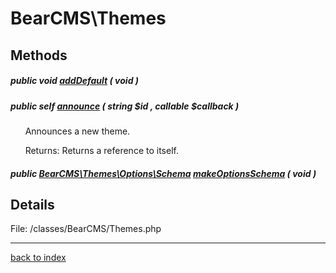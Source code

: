 # BearCMS\Themes

## Methods

##### public void [addDefault](bearcms.themes.adddefault.method.md) ( void )

##### public self [announce](bearcms.themes.announce.method.md) ( string $id , callable $callback )

&nbsp;&nbsp;&nbsp;&nbsp;&nbsp;&nbsp;Announces a new theme.

&nbsp;&nbsp;&nbsp;&nbsp;&nbsp;&nbsp;Returns: Returns a reference to itself.

##### public [BearCMS\Themes\Options\Schema](bearcms.themes.options.schema.class.md) [makeOptionsSchema](bearcms.themes.makeoptionsschema.method.md) ( void )

## Details

File: /classes/BearCMS/Themes.php

---

[back to index](index.md)


